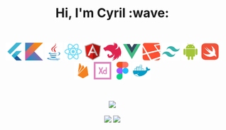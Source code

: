 <h1 align="center">Hi, I'm Cyril :wave:</h1>

<br />

<p align="center">
  <img height="40" src="https://raw.githubusercontent.com/devicons/devicon/master/icons/flutter/flutter-original.svg" title="Flutter" />
  <img height="40" src="https://raw.githubusercontent.com/devicons/devicon/master/icons/kotlin/kotlin-original.svg" title="Kotlin" />
  <img height="40" src="https://raw.githubusercontent.com/devicons/devicon/master/icons/java/java-original.svg" title="Java" />
  <img height="40" src="https://raw.githubusercontent.com/devicons/devicon/master/icons/react/react-original.svg" title="ReactJs, React Native" />
  <img height="40" src="https://raw.githubusercontent.com/devicons/devicon/master/icons/angularjs/angularjs-original.svg" title="AngularJs" />
  <img height="40" src="https://raw.githubusercontent.com/devicons/devicon/master/icons/nestjs/nestjs-plain.svg" title="NestJs" />
  <img height="40" src="https://raw.githubusercontent.com/devicons/devicon/master/icons/vuejs/vuejs-original.svg" title="VueJs" />
  <img height="40" src="https://raw.githubusercontent.com/devicons/devicon/master/icons/laravel/laravel-plain.svg" title="Laravel" />
  <img height="40" src="https://raw.githubusercontent.com/devicons/devicon/master/icons/tailwindcss/tailwindcss-plain.svg" title="Tailwind CSS" />
  <img height="40" src="https://raw.githubusercontent.com/devicons/devicon/master/icons/android/android-plain.svg" title="Android" />
  <img height="40" src="https://raw.githubusercontent.com/devicons/devicon/master/icons/swift/swift-original.svg" title="Swift UI" />
  <img height="40" src="https://raw.githubusercontent.com/devicons/devicon/master/icons/firebase/firebase-plain.svg" title="Firebase" />
  <img height="40" src="https://raw.githubusercontent.com/devicons/devicon/master/icons/xd/xd-line.svg" title="Adobe XD" />
  <img height="40" src="https://raw.githubusercontent.com/devicons/devicon/master/icons/figma/figma-original.svg" title="Figma" />
  <img height="40" src="https://raw.githubusercontent.com/devicons/devicon/master/icons/docker/docker-plain.svg" title="Docker" />
</p>

<br />

<p align="center">
  <img src="https://github-profile-trophy.vercel.app/?username=cyrilcolinet&theme=dracula&column=7&margin-w=10&no-frame=true" />
</p>

<p align="center">
  <img height="160" src="https://github-readme-stats.vercel.app/api?username=cyrilcolinet&theme=dracula&count_private=true&include_all_commits=true&show_icons=true&hide_border=true&custom_title=Statistiques" />
  <img height="160" src="https://github-readme-stats.vercel.app/api/top-langs/?username=cyrilcolinet&layout=compact&theme=dracula&hide_border=true&count_private=true" />
</p>
